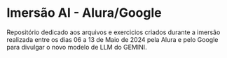 # Imersão AI - Alura/Google
Repositório dedicado aos arquivos e exercicios criados durante a imersão realizada entre os dias 06 a 13 de Maio de 2024 pela Alura e pelo Google para divulgar o novo modelo de LLM do GEMINI.
